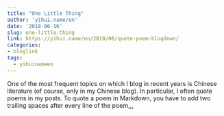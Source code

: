 ```yaml
---
title: "One Little Thing"
author: 'yihui.name/en'
date: '2018-06-16'
slug: one-little-thing
link: https://yihui.name/en/2018/06/quote-poem-blogdown/
categories:
- bloglink
tags:
  - yihuinameen
---
```


One of the most frequent topics on which I blog in recent years is Chinese literature (of course, only in my Chinese blog). In particular, I often quote poems in my posts. To quote a poem in Markdown, you have to add two trailing spaces after every line of the poem[... <i class="fas fa-external-link-alt"></i>](https://yihui.name/en/2018/06/quote-poem-blogdown/)

